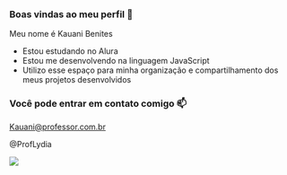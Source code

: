 ### Boas vindas ao meu perfil 🖤

Meu nome é Kauani Benites

- Estou estudando no Alura
- Estou me desenvolvendo na linguagem JavaScript
- Utilizo esse espaço para minha organização e compartilhamento dos meus projetos desenvolvidos

### Você pode entrar em contato comigo 📫

Kauani@professor.com.br

@ProfLydia 

![](https://media1.tenor.com/m/qoQR5YOo06IAAAAd/byuntear-tulla.gif)
